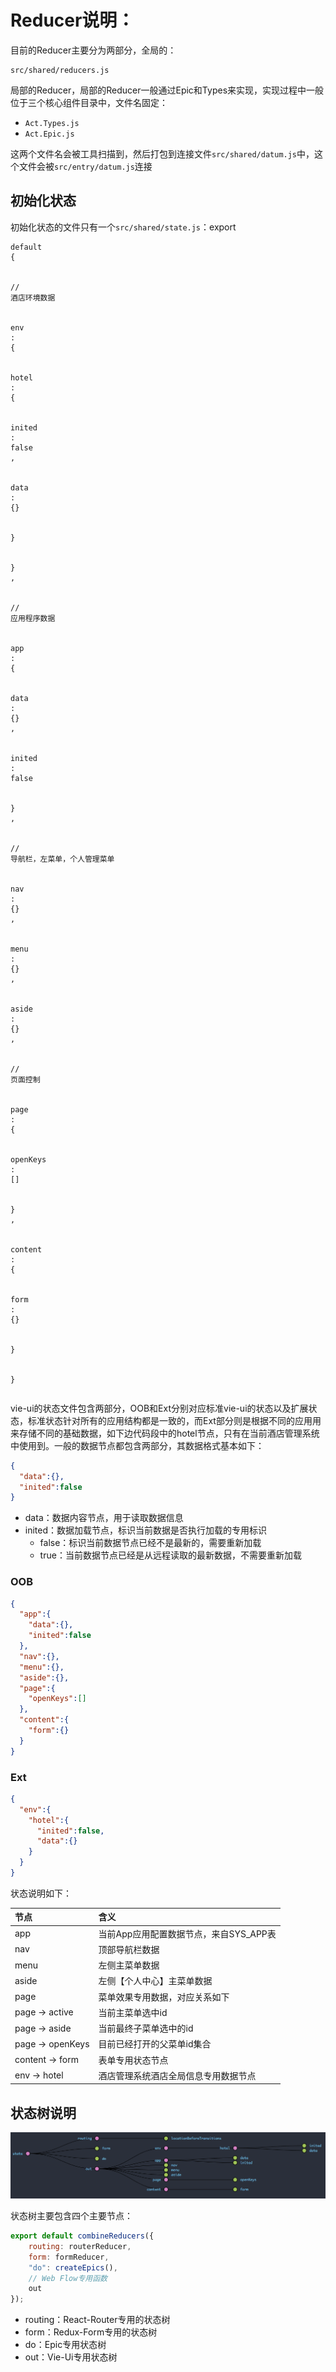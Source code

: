 # Reducer说明：

目前的Reducer主要分为两部分，全局的：

```
src/shared/reducers.js
```

局部的Reducer，局部的Reducer一般通过Epic和Types来实现，实现过程中一般位于三个核心组件目录中，文件名固定：

* `Act.Types.js`
* `Act.Epic.js`

这两个文件名会被工具扫描到，然后打包到连接文件`src/shared/datum.js`中，这个文件会被`src/entry/datum.js`连接

## 初始化状态

初始化状态的文件只有一个`src/shared/state.js`：export

```
default
{


//
酒店环境数据


env
:
{


hotel
:
{


inited
:
false
,


data
:
{}


}


}
,


//
应用程序数据


app
:
{


data
:
{}
,


inited
:
false


}
,


//
导航栏，左菜单，个人管理菜单


nav
:
{}
,


menu
:
{}
,


aside
:
{}
,


//
页面控制


page
:
{


openKeys
:
[]


}
,


content
:
{


form
:
{}


}


}
```

 

```js

```

vie-ui的状态文件包含两部分，OOB和Ext分别对应标准vie-ui的状态以及扩展状态，标准状态针对所有的应用结构都是一致的，而Ext部分则是根据不同的应用用来存储不同的基础数据，如下边代码段中的hotel节点，只有在当前酒店管理系统中使用到。一般的数据节点都包含两部分，其数据格式基本如下：

```json
{
  "data":{},
  "inited":false
}
```

* data：数据内容节点，用于读取数据信息
* inited：数据加载节点，标识当前数据是否执行加载的专用标识
  * false：标识当前数据节点已经不是最新的，需要重新加载
  * true：当前数据节点已经是从远程读取的最新数据，不需要重新加载

### OOB

```json
{
  "app":{
    "data":{},
    "inited":false
  },
  "nav":{},
  "menu":{},
  "aside":{},
  "page":{
    "openKeys":[]
  },
  "content":{
    "form":{}
  }
}
```

### Ext

```json
{
  "env":{
    "hotel":{
      "inited":false,
      "data":{}
    }
  }
}
```

状态说明如下：

| 节点 | 含义 |
| :--- | :--- |
| app | 当前App应用配置数据节点，来自SYS\_APP表 |
| nav | 顶部导航栏数据 |
| menu | 左侧主菜单数据 |
| aside | 左侧【个人中心】主菜单数据 |
| page | 菜单效果专用数据，对应关系如下 |
| page -&gt; active | 当前主菜单选中id |
| page -&gt; aside | 当前最终子菜单选中的id |
| page -&gt; openKeys | 目前已经打开的父菜单id集合 |
| content -&gt; form | 表单专用状态节点 |
| env -&gt; hotel | 酒店管理系统酒店全局信息专用数据节点 |

## 状态树说明

![](/assets/KM1002/002.png)

状态树主要包含四个主要节点：

```javascript
export default combineReducers({
    routing: routerReducer,
    form: formReducer,
    "do": createEpics(),
    // Web Flow专用函数
    out
});
```

* routing：React-Router专用的状态树
* form：Redux-Form专用的状态树
* do：Epic专用状态树
* out：Vie-Ui专用状态树



